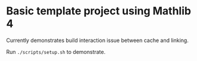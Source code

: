 # Basic template project using Mathlib 4

Currently demonstrates build interaction issue between cache and linking.

Run `./scripts/setup.sh` to demonstrate.
